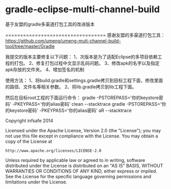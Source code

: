 gradle-eclipse-multi-channel-build
==================================

基于友盟的gradle多渠道打包工具的改进版本

==================================
感谢友盟的多渠道打包工具：
https://github.com/umeng/umeng-muti-channel-build-tool/tree/master/Gradle

我提交的版本主要修复以下问题：
1、次版本是为了适配Eclipse的多项目依赖工程的打包。
2、修复打包过程中文显示乱码问题。
3、修改apk的名字以及指定apk存放的文件夹。
4、增加签名的机制

使用方法：
1、将build.gradle和settings.gradle拷贝到目标工程下面，修改里面的路径、文件名等相关参数。
2、将lib.gradle拷贝到lib工程下面。

然后在目标root工程的下面运行命令：
gradle -PSTOREPASS='你的keystore密码' -PKEYPASS='你的alias密码' clean --stacktrace
gradle -PSTOREPASS='你的keystore密码' -PKEYPASS='你的alias密码' aR --stacktrace



Copyright infsafe 2014

Licensed under the Apache License, Version 2.0 (the "License");
you may not use this file except in compliance with the License.
You may obtain a copy of the License at

    http://www.apache.org/licenses/LICENSE-2.0

Unless required by applicable law or agreed to in writing, software
distributed under the License is distributed on an "AS IS" BASIS,
WITHOUT WARRANTIES OR CONDITIONS OF ANY KIND, either express or implied.
See the License for the specific language governing permissions and
limitations under the License.

